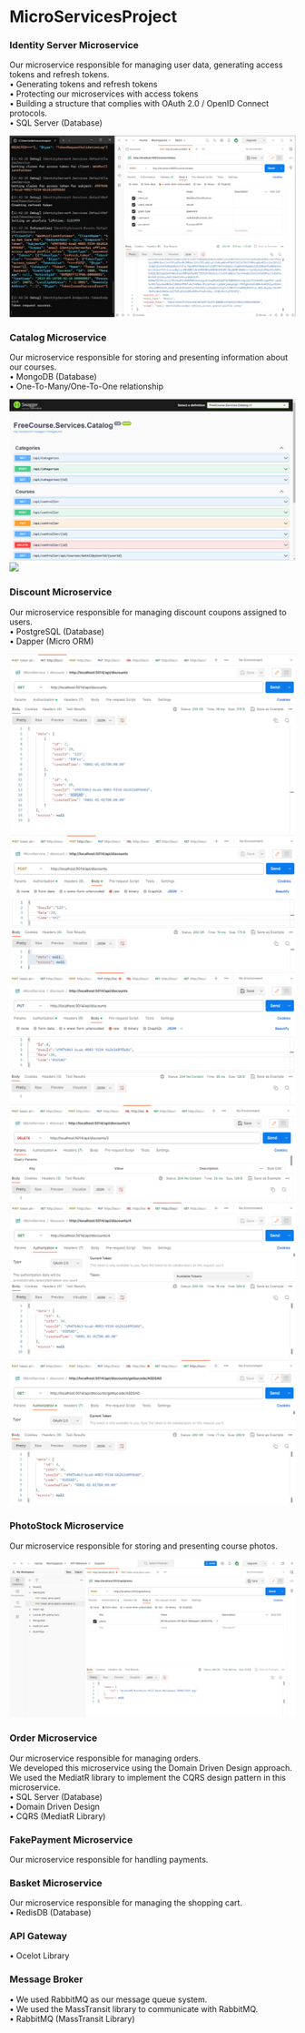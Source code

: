 # MicroServicesProject

### Identity Server Microservice
Our microservice responsible for managing user data, generating access tokens and refresh tokens.<br>
• Generating tokens and refresh tokens<br>
• Protecting our microservices with access tokens<br>
• Building a structure that complies with OAuth 2.0 / OpenID Connect protocols.<br>
• SQL Server (Database)<br>

<img src="./docs/identity-token-postman.png">

### Catalog Microservice
Our microservice responsible for storing and presenting information about our courses.
<br>
• MongoDB (Database) <br>
• One-To-Many/One-To-One relationship<br>

<img src="./docs/catalog-swagger.png">
<img src="./docs/catalogapi-test.gif">



### Discount Microservice
Our microservice responsible for managing discount coupons assigned to users.<br>
• PostgreSQL (Database)<br>
• Dapper (Micro ORM)<br>

<img src="./docs/discount/ss1.png">
<img src="./docs/discount/ss2.png">
<img src="./docs/discount/ss3.png">
<img src="./docs/discount/ss4.png">
<img src="./docs/discount/ss5.png">
<img src="./docs/discount/ss6.png">

### PhotoStock Microservice
Our microservice responsible for storing and presenting course photos.<br>

<img src="./docs/save-photo-with-token.png">

### Order Microservice
Our microservice responsible for managing orders.<br>
We developed this microservice using the Domain Driven Design approach.<br>
We used the MediatR library to implement the CQRS design pattern in this microservice.<br>
• SQL Server (Database)<br>
• Domain Driven Design<br>
• CQRS (MediatR Library)<br>

### FakePayment Microservice
Our microservice responsible for handling payments.<br>




### Basket Microservice
Our microservice responsible for managing the shopping cart.<br>
• RedisDB (Database)

### API Gateway
• Ocelot Library<br>

### Message Broker
• We used RabbitMQ as our message queue system.<br>
• We used the MassTransit library to communicate with RabbitMQ.<br>
• RabbitMQ (MassTransit Library)<br>



